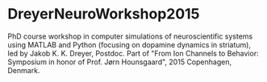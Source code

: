 # DreyerNeuroWorkshop2015
PhD course workshop in computer simulations of neuroscientific systems using MATLAB and Python (focusing on dopamine dynamics in striatum), 
led by Jakob K. K. Dreyer, Postdoc. 
Part of "From Ion Channels to Behavior: Symposium in honor of Prof. Jørn Hounsgaard", 2015 Copenhagen, Denmark.
